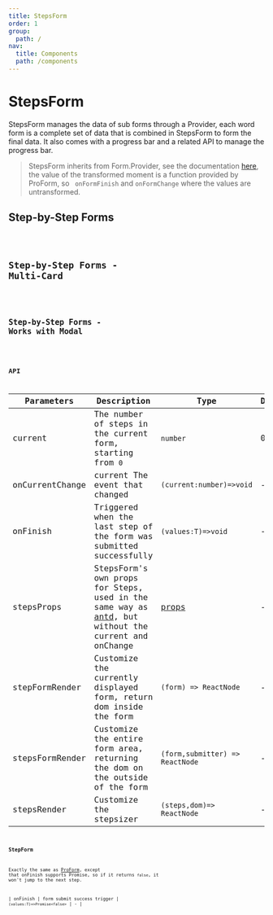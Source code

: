 ```yaml
---
title: StepsForm
order: 1
group:
  path: /
nav:
  title: Components
  path: /components
---
```


# StepsForm

StepsForm manages the data of sub forms through a Provider, each word form is a complete set of data that is combined in StepsForm to form the final data. It also comes with a progress bar and a related API to manage the progress bar.

> StepsForm inherits from Form.Provider, see the documentation [here](https://ant.design/components/form-cn/#Form.Provider), the value of the transformed moment is a function provided by ProForm, so ` onFormFinish` and `onFormChange` where the values are untransformed.

## Step-by-Step Forms

<code src="./demos/steps-from.tsx" height="532px"/>

## Step-by-Step Forms - Multi-Card

<code src="./demos/multi-card-step-form.tsx"  background="#f5f5f5" height="868px"/>

## Step-by-Step Forms - Works with Modal

<code src="./demos/modal-step-form.tsx"  background="#f5f5f5" height="32px"/>

## API

| Parameters | Description | Type | Default |
| --- | --- | --- | --- |
| current | The number of steps in the current form, starting from `0` | `number` | 0 |
| onCurrentChange | current The event that changed | `(current:number)=>void` | - |
| onFinish | Triggered when the last step of the form was submitted successfully | `(values:T)=>void` | - |
| stepsProps | StepsForm's own props for Steps, used in the same way as [antd](https://ant.design/components/steps-cn/), but without the current and onChange | [ props](https://ant.design/components/steps-cn/#API) | - |
| stepFormRender | Customize the currently displayed form, return dom inside the form | `(form) => ReactNode` | - |
| stepsFormRender | Customize the entire form area, returning the dom on the outside of the form | `(form,submitter) => ReactNode` | - |
| stepsRender | Customize the stepsizer | `(steps,dom)=> ReactNode` | - |

### StepForm

Exactly the same as [ProForm](/components/form), except that onFinish supports Promise, so if it returns `false`, it won't jump to the next step.

| onFinish | form submit success trigger | `(values:T)=>Promise<false>` | - |
